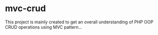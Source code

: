 # mvc-crud
This project is mainly created to get an overall understanding of PHP OOP CRUD operations using MVC pattern...
